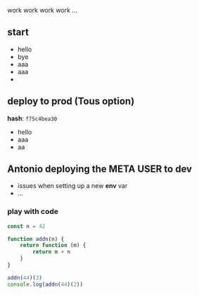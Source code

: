 work work work work ...

## start
* hello
* bye
* aaa
* aaa
* 

## deploy to prod (Tous option)
**hash**: `f75c4bea30`
* hello
* aaa
* aa

## Antonio deploying the META USER to dev

* issues when setting up a new **env** var
* ...

### play with code

```javascript
const n = 42

function addn(n) {
	return function (m) {
		return m + n
	}
}

addn(44)(3)
console.log(addn(44)(2))
```
